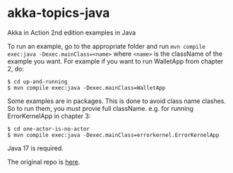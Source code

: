 # akka-topics-java
Akka in Action 2nd edition examples in Java

To run an example, go to the appropriate folder and run
`mvn compile exec:java -Dexec.mainClass=<name>`
where `<name>` is the className of the example you want.
For example if you want to run WalletApp from chapter 2, do:
``` console
$ cd up-and-running
$ mvn compile exec:java -Dexec.mainClass=WalletApp
```

Some examples are in packages. This is done to avoid class name clashes.
So to run them, you must provie full className.
e.g. for running ErrorKernelApp in chapter 3:
``` console
$ cd one-actor-is-no-actor
$ mvn compile exec:java -Dexec.mainClass=errorkernel.ErrorKernelApp
```

Java 17 is required.

The original repo is [here](https://github.com/franciscolopezsancho/akka-topics).
